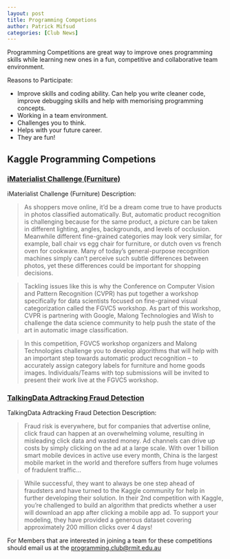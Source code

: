 ```yaml
---
layout: post
title: Programming Competions
author: Patrick Mifsud
categories: [Club News]
---
```

Programming Competitions are great way to improve ones programming skills while learning new ones in a fun, competitive and collaborative team environment. 

<!-- more -->

Reasons to Participate: 

* Improve skills and coding ability. Can help you write cleaner code, improve debugging skills and help with memorising programming concepts.
* Working in a team environment.
* Challenges you to think.
* Helps with your future career.
* They are fun!


## Kaggle Programming Competions 

### [iMaterialist Challenge (Furniture)](https://www.kaggle.com/c/imaterialist-challenge-furniture-2018)

iMaterialist Challenge (Furniture) Description: 

>As shoppers move online, it’d be a dream come true to have products in photos classified automatically. But, automatic product recognition is challenging because for the same product, a picture can be taken in different lighting, angles, backgrounds, and levels of occlusion. Meanwhile different fine-grained categories may look very similar, for example, ball chair vs egg chair for furniture, or dutch oven vs french oven for cookware. Many of today’s general-purpose recognition machines simply can’t perceive such subtle differences between photos, yet these differences could be important for shopping decisions.

>Tackling issues like this is why the Conference on Computer Vision and Pattern Recognition (CVPR) has put together a workshop specifically for data scientists focused on fine-grained visual categorization called the FGVC5 workshop. As part of this workshop, CVPR is partnering with Google, Malong Technologies and Wish to challenge the data science community to help push the state of the art in automatic image classification.

>In this competition, FGVC5 workshop organizers and Malong Technologies challenge you to develop algorithms that will help with an important step towards automatic product recognition – to accurately assign category labels for furniture and home goods images. Individuals/Teams with top submissions will be invited to present their work live at the FGVC5 workshop.

### [TalkingData Adtracking Fraud Detection](https://www.kaggle.com/c/talkingdata-adtracking-fraud-detection)

TalkingData Adtracking Fraud Detection Description:

>Fraud risk is everywhere, but for companies that advertise online, click fraud can happen at an overwhelming volume, resulting in misleading click data and wasted money. Ad channels can drive up costs by simply clicking on the ad at a large scale. With over 1 billion smart mobile devices in active use every month, China is the largest mobile market in the world and therefore suffers from huge volumes of fradulent traffic...

>While successful, they want to always be one step ahead of fraudsters and have turned to the Kaggle community for help in further developing their solution. In their 2nd competition with Kaggle, you’re challenged to build an algorithm that predicts whether a user will download an app after clicking a mobile app ad. To support your modeling, they have provided a generous dataset covering approximately 200 million clicks over 4 days!


For Members that are interested in joining a team for these competitions should email us at the <programming.club@rmit.edu.au>
